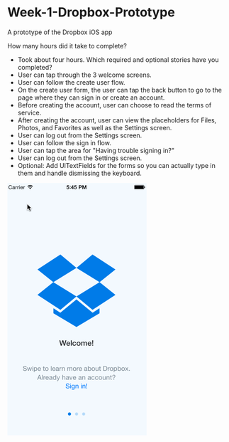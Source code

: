 Week-1-Dropbox-Prototype
============

A prototype of the Dropbox iOS app

How many hours did it take to complete?
- Took about four hours.
Which required and optional stories have you completed? 
- User can tap through the 3 welcome screens.
- User can follow the create user flow.
- On the create user form, the user can tap the back button to go to the page where they can sign in or create an account.
- Before creating the account, user can choose to read the terms of service.
- After creating the account, user can view the placeholders for Files, Photos, and Favorites as well as the Settings screen.
- User can log out from the Settings screen.
- User can follow the sign in flow.
- User can tap the area for "Having trouble signing in?"
- User can log out from the Settings screen.
- Optional: Add UITextFields for the forms so you can actually type in them and handle dismissing the keyboard.

![alt tag](https://raw.githubusercontent.com/anujverma/Week-1-Dropbox/master/Week1-Dropbox.gif)
